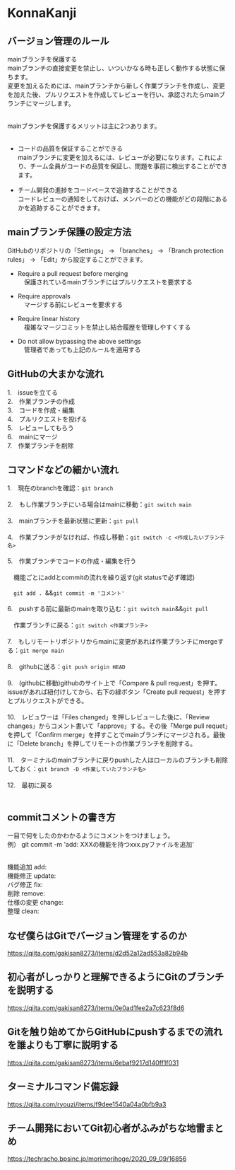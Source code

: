 # KonnaKanji

## バージョン管理のルール
mainブランチを保護する<br>
mainブランチの直接変更を禁止し、いついかなる時も正しく動作する状態に保ちます。<br>
変更を加えるためには、mainブランチから新しく作業ブランチを作成し、変更を加えた後、プルリクエストを作成してレビューを行い、承認されたらmainブランチにマージします。<br><br>

mainブランチを保護するメリットは主に2つあります。<br><br>

- コードの品質を保証することができる<br>
mainブランチに変更を加えるには、レビューが必要になります。これにより、チーム全員がコードの品質を保証し、問題を事前に検出することができます。

- チーム開発の進捗をコードベースで追跡することができる<br>
コードレビューの通知をしておけば、メンバーのどの機能がどの段階にあるかを追跡することができます。
  
## mainブランチ保護の設定方法
GitHubのリポジトリの「Settings」 -> 「branches」 -> 「Branch protection rules」 -> 「Edit」から設定することができます。

- Require a pull request before merging<br>
&emsp;保護されているmainブランチにはプルリクエストを要求する

- Require approvals<br>
&emsp;マージする前にレビューを要求する

- Require linear history<br>
&emsp;複雑なマージコミットを禁止し結合履歴を管理しやすくする

- Do not allow bypassing the above settings<br>
&emsp;管理者であっても上記のルールを適用する

## GitHubの大まかな流れ
1.　issueを立てる<br>
2.　作業ブランチの作成<br>
3.　コードを作成・編集<br>
4.　プルリクエストを投げる<br>
5.　レビューしてもらう<br>
6.　mainにマージ<br>
7.　作業ブランチを削除<br>

## コマンドなどの細かい流れ
1.　現在のbranchを確認：`git branch`<br><br>
2.　もし作業ブランチにいる場合はmainに移動：`git switch main`<br><br>
3.　mainブランチを最新状態に更新：`git pull`<br><br>
4.　作業ブランチがなければ、作成し移動：`git switch -c <作成したいブランチ名>`<br><br>
5.　作業ブランチでコードの作成・編集を行う<br><br>
&emsp;機能ごとにaddとcommitの流れを繰り返す(git statusで必ず確認)<br><br>
&emsp;`git add . `&&`git commit -m 'コメント'`<br><br>
6.　pushする前に最新のmainを取り込む：`git switch main`&&`git pull`<br><br>
&emsp;作業ブランチに戻る：`git switch <作業ブランチ>`<br><br>
7.　もしリモートリポジトリからmainに変更があれば作業ブランチにmergeする：`git merge main`<br><br>
8.　githubに送る：`git push origin HEAD`<br><br>
9.　(githubに移動)githubのサイト上で「Compare & pull request」を押す。issueがあれば紐付けしてから、右下の緑ボタン「Create pull request」を押すとプルリクエストができる。<br><br>
10.　レビュワーは「Files changed」を押しレビューした後に、「Review changes」からコメント書いて「approve」する。その後「Merge pull requet」を押して「Confirm merge」を押すことでmainブランチにマージされる。最後に「Delete branch」を押してリモートの作業ブランチを削除する。<br><br>
11.　ターミナルのmainブランチに戻りpushした人はローカルのブランチも削除しておく：`git branch -D <作業していたブランチ名>`<br><br>
12.　最初に戻る<br><br>

## commitコメントの書き方
一目で何をしたのかわかるようにコメントをつけましょう。<br>
例）
git commit -m 'add: XXXの機能を持つxxx.pyファイルを追加'<br><br>

機能追加 add:<br>
機能修正 update:<br>
バグ修正 fix:<br>
削除 remove:<br>
仕様の変更 change:<br>
整理 clean:<br>

## なぜ僕らはGitでバージョン管理をするのか
https://qiita.com/gakisan8273/items/d2d52a12ad553a82b94b
<br>
## 初心者がしっかりと理解できるようにGitのブランチを説明する
https://qiita.com/gakisan8273/items/0e0ad1fee2a7c623f8d6
<br>
## Gitを触り始めてからGitHubにpushするまでの流れを誰よりも丁寧に説明する
https://qiita.com/gakisan8273/items/6ebaf9217d140ff1f031
<br>
## ターミナルコマンド備忘録
https://qiita.com/ryouzi/items/f9dee1540a04a0bfb9a3
<br>
## チーム開発においてGit初心者がふみがちな地雷まとめ
https://techracho.bpsinc.jp/morimorihoge/2020_09_09/16856
<br>

